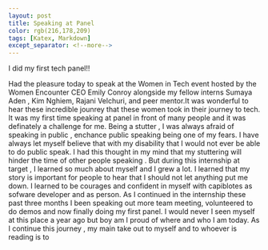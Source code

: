 ```yaml
---
layout: post
title: Speaking at Panel
color: rgb(216,178,209)
tags: [Katex, Markdown]
except_separator: <!--more-->
---
```

I did my first tech panel!!

Had the pleasure today to speak at the Women in Tech event hosted by the Women Encounter CEO Emily Conroy alongside my fellow interns Sumaya Aden , Kim Nghiem, Rajani Velchuri, and peer mentor.It was wonderful  to hear these incredible jounrey that these women took in their journey to tech.  It was my first time speaking at panel in front of many people and it was definately a challenge for me. Being a stutter , I was always afraid of speaking in public , enchance public speaking being one of my fears. I have always let myself believe that with my disability that I would not ever be able to do public speak. I had this thought in my mind that my stuttering will hinder the time of other people speaking . But during this internship at target , I learned so much about myself and I grew a lot. I learned that my story is important for people to hear that I should not let anything put me down. I learned to be courages and confident in myself with capiblotes as sofware developer and as person. As I continued in the internship these past three months I been speaking out more team meeting, volunteered to do demos and now finally doing my first panel. I would never I seen myself at this place a year ago but boy am I proud of where and who I am today. As I continue this journey , my main take out to myself and to whoever is reading is to 
